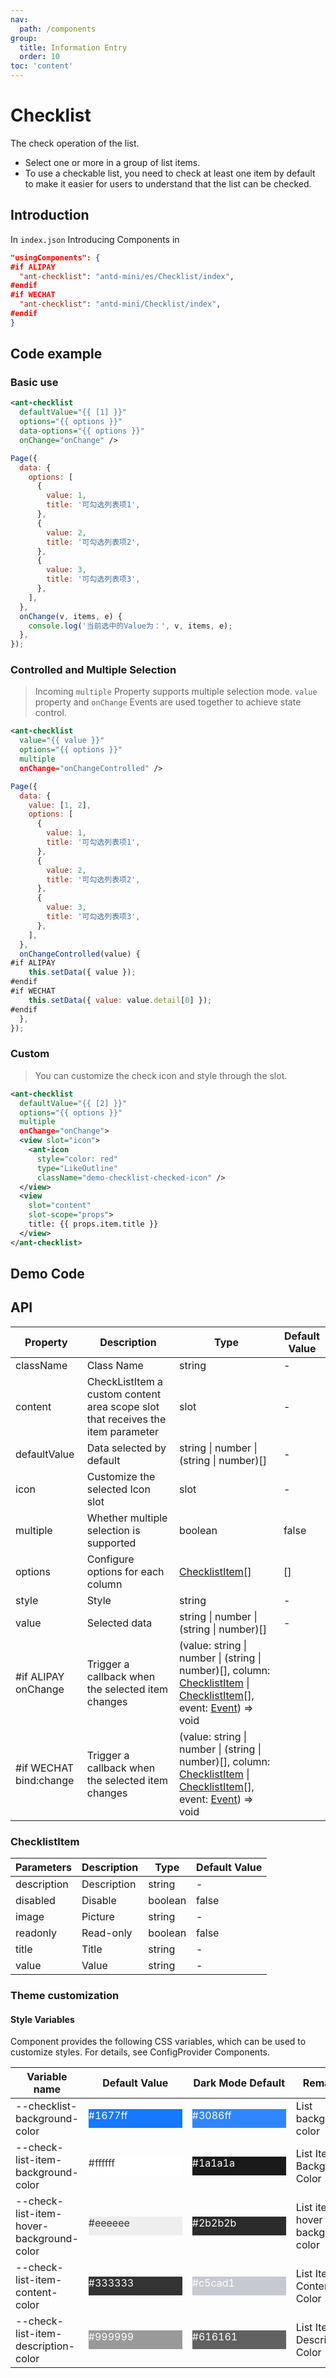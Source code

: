 ```yaml
---
nav:
  path: /components
group:
  title: Information Entry
  order: 10
toc: 'content'
---
```


# Checklist

The check operation of the list.

- Select one or more in a group of list items.
- To use a checkable list, you need to check at least one item by default to make it easier for users to understand that the list can be checked.

## Introduction

In `index.json` Introducing Components in

```json
"usingComponents": {
#if ALIPAY
  "ant-checklist": "antd-mini/es/Checklist/index",
#endif
#if WECHAT
  "ant-checklist": "antd-mini/Checklist/index",
#endif
}
```

## Code example

### Basic use

```xml
<ant-checklist
  defaultValue="{{ [1] }}"
  options="{{ options }}"
  data-options="{{ options }}"
  onChange="onChange" />
```

```js
Page({
  data: {
    options: [
      {
        value: 1,
        title: '可勾选列表项1',
      },
      {
        value: 2,
        title: '可勾选列表项2',
      },
      {
        value: 3,
        title: '可勾选列表项3',
      },
    ],
  },
  onChange(v, items, e) {
    console.log('当前选中的Value为：', v, items, e);
  },
});
```

### Controlled and Multiple Selection

> Incoming `multiple` Property supports multiple selection mode. `value` property and `onChange` Events are used together to achieve state control.

```xml
<ant-checklist
  value="{{ value }}"
  options="{{ options }}"
  multiple
  onChange="onChangeControlled" />
```

```js
Page({
  data: {
    value: [1, 2],
    options: [
      {
        value: 1,
        title: '可勾选列表项1',
      },
      {
        value: 2,
        title: '可勾选列表项2',
      },
      {
        value: 3,
        title: '可勾选列表项3',
      },
    ],
  },
  onChangeControlled(value) {
#if ALIPAY
    this.setData({ value });
#endif
#if WECHAT
    this.setData({ value: value.detail[0] });
#endif
  },
});
```

### Custom

> You can customize the check icon and style through the slot.

```xml
<ant-checklist
  defaultValue="{{ [2] }}"
  options="{{ options }}"
  multiple
  onChange="onChange">
  <view slot="icon">
    <ant-icon
      style="color: red"
      type="LikeOutline"
      className="demo-checklist-checked-icon" />
  </view>
  <view
    slot="content"
    slot-scope="props">
    title: {{ props.item.title }}
  </view>
</ant-checklist>
```

## Demo Code

<code src='../../demo/pages/Checklist/index'></code>

## API

| Property                   | Description                                                 | Type                                                                                                                                                                                                             | Default Value |
| ---------------------- | ---------------------------------------------------- | ---------------------------------------------------------------------------------------------------------------------------------------------------------------------------------------------------------------- | ------ |
| className              | Class Name                                                 | string                                                                                                                                                                                                           | -      |
| content                | CheckListItem a custom content area scope slot that receives the item parameter | slot                                                                                                                                                                                                             | -      |
| defaultValue           | Data selected by default                                         | string \| number \| (string \| number)[]                                                                                                                                                                         | -      |
| icon                   | Customize the selected Icon slot                                 | slot                                                                                                                                                                                                             | -      |
| multiple               | Whether multiple selection is supported                                         | boolean                                                                                                                                                                                                          | false  |
| options                | Configure options for each column                                     | [ChecklistItem](#checklistitem)[]                                                                                                                                                                                | []     |
| style                  | Style                                                 | string                                                                                                                                                                                                           | -      |
| value                  | Selected data                                             | string \| number \| (string \| number)[]                                                                                                                                                                         | -      |
| #if ALIPAY onChange    | Trigger a callback when the selected item changes                           | (value: string \| number \| (string \| number)[], column: [ChecklistItem](#checklistitem) \| [ChecklistItem](#checklistitem)[], event: [Event](https://opendocs.alipay.com/mini/framework/event-object)) => void |
| #if WECHAT bind:change | Trigger a callback when the selected item changes                           | (value: string \| number \| (string \| number)[], column: [ChecklistItem](#checklistitem) \| [ChecklistItem](#checklistitem)[], event: [Event](https://opendocs.alipay.com/mini/framework/event-object)) => void |

### ChecklistItem

| Parameters        | Description     | Type    | Default Value |
| ----------- | -------- | ------- | ------ |
| description | Description     | string  | -      |
| disabled    | Disable | boolean | false  |
| image       | Picture     | string  | -      |
| readonly    | Read-only | boolean | false  |
| title       | Title     | string  | -      |
| value       | Value       | string  | -      |

### Theme customization

#### Style Variables

Component provides the following CSS variables, which can be used to customize styles. For details, see ConfigProvider Components.

| Variable name                                   | Default Value                                                                                            | Dark Mode Default                                                                                    | Remarks               |
| ---------------------------------------- | ------------------------------------------------------------------------------------------------- | ------------------------------------------------------------------------------------------------- | ------------------ |
| --checklist-background-color             | <div style="width: 150px; height: 30px; background-color: #1677ff; color: #ffffff;">#1677ff</div> | <div style="width: 150px; height: 30px; background-color: #3086ff; color: #ffffff;">#3086ff</div> | List background color       |
| --check-list-item-background-color       | <div style="width: 150px; height: 30px; background-color: #ffffff; color: #333333;">#ffffff</div> | <div style="width: 150px; height: 30px; background-color: #1a1a1a; color: #fff;">#1a1a1a</div> | List Item Background Color     |
| --check-list-item-hover-background-color | <div style="width: 150px; height: 30px; background-color: #eeeeee; color: #333333;">#eeeeee</div> | <div style="width: 150px; height: 30px; background-color: #2b2b2b; color: #fff;">#2b2b2b</div> | List item hover background color |
| --check-list-item-content-color          | <div style="width: 150px; height: 30px; background-color: #333333; color: #ffffff;">#333333</div> | <div style="width: 150px; height: 30px; background-color: #c5cad1; color: #ffffff;">#c5cad1</div> | List Item Content Color     |
| --check-list-item-description-color      | <div style="width: 150px; height: 30px; background-color: #999999; color: #ffffff;">#999999</div> | <div style="width: 150px; height: 30px; background-color: #616161; color: #ffffff;">#616161</div> | List Item Description Color     |
